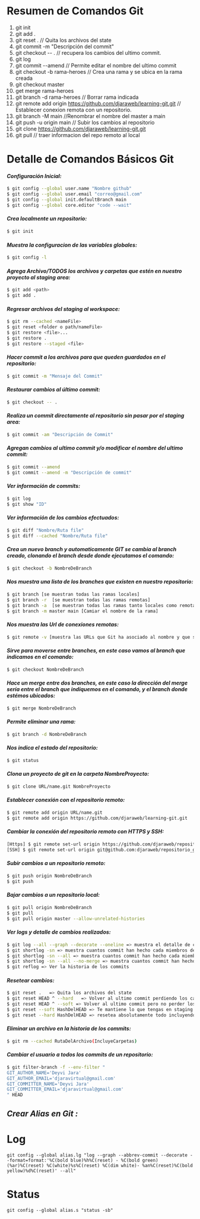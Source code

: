 # Resumen de Comandos Git

1. git init
2. git add .
3. git reset . // Quita los archivos del state
4. git commit -m "Descripción del commit"
5. git checkout -- . // recupera los cambios del ultimo commit.
6. git log
7. git commit --amend // Permite editar el nombre del ultimo commit
8. git checkout -b rama-heroes // Crea una rama y se ubica en la rama creada
9. git checkout master
10. get merge rama-heroes
11. git branch -d rama-heroes // Borrar rama indicada
12. git remote add origin https://github.com/djaraweb/learning-git.git // Establecer conexion remota con un repositorio.
13. git branch -M main //Renombrar el nombre del master a main
14. git push -u origin main // Subir los cambios al repositorio
15. git clone https://github.com/djaraweb/learning-git.git
16. git pull // traer informacion del repo remoto al local

# Detalle de Comandos Básicos Git

#### _**Configuración Inicial:**_

```sh
$ git config --global user.name "Nombre github"
$ git config --global user.email "correo@gmail.com"
$ git config --global init.defaultBranch main
$ git config --global core.editor "code --wait"

```

#### _**Crea localmente un repositorio:**_

```sh
$ git init
```

#### _**Muestra la configuracion de las variables globales:**_

```sh
$ git config -l
```

#### _**Agrega Archivo/TODOS los archivos y carpetas que estén en nuestro proyecto al staging area:**_

```sh
$ git add <path>
$ git add .
```

#### _**Regresar archivos del staging al workspace:**_

```sh
$ git rm --cached <nameFile>
$ git reset <folder o path/nameFile>
$ git restore <file>...
$ git restore .
$ git restore --staged <file>
```

#### _**Hacer commit a los archivos para que queden guardados en el repositorio:**_

```sh
$ git commit -m "Mensaje del Commit"
```

#### _**Restaurar cambios al último commit:**_

```sh
$ git checkout -- .
```

#### _**Realiza un commit directamente al repositorio sin pasar por el staging area:**_

```sh
$ git commit -am "Descripción de Commit"
```

#### _**Agregan cambios al ultimo commit y/o modificar el nombre del ultimo commit:**_

```sh
$ git commit --amend
$ git commit --amend -m "Descripción de commit"
```

#### _**Ver información de commits:**_

```sh
$ git log
$ git show "ID"
```

#### _**Ver información de los cambios efectuados:**_

```sh
$ git diff "Nombre/Ruta file"
$ git diff --cached "Nombre/Ruta file"
```

#### _**Crea un nuevo branch y automaticamente GIT se cambia al branch creado, clonando el branch desde donde ejecutamos el comando:**_

```sh
$ git checkout -b NombreDeBranch
```

#### _**Nos muestra una lista de los branches que existen en nuestro repositorio:**_

```sh
$ git branch [se muestran todas las ramas locales]
$ git branch -r  [se muestran todas las ramas remotas]
$ git branch -a  [se muestran todas las ramas tanto locales como remotas]
$ git branch -m master main [Camiar el nombre de la rama]
```

#### _**Nos muestra las Url de conexiones remotas:**_

```sh
$ git remote -v [muestra las URLs que Git ha asociado al nombre y que serán usadas al leer y escribir en ese remoto]
```

#### _**Sirve para moverse entre branches, en este caso vamos al branch que indicamos en el comando:**_

```sh
$ git checkout NombreDeBranch
```

#### _**Hace un merge entre dos branches, en este caso la dirección del merge sería entre el branch que indiquemos en el comando, y el branch donde estémos ubicados:**_

```sh
$ git merge NombreDeBranch
```

#### _**Permite eliminar una rama:**_

```sh
$ git branch -d NombreDeBranch
```

#### _**Nos indica el estado del repositorio:**_

```sh
$ git status
```

#### _**Clona un proyecto de git en la carpeta NombreProyecto:**_

```sh
$ git clone URL/name.git NombreProyecto
```

#### _**Establecer conexión con el repositorio remoto:**_

```sh
$ git remote add origin URL/name.git
$ git remote add origin https://github.com/djaraweb/learning-git.git
```

#### _**Cambiar la conexión del repositorio remoto con HTTPS y SSH:**_

```sh
[Https] $ git remote set-url origin https://github.com/djaraweb/repositorio_github.git
[SSH] $ git remote set-url origin git@github.com:djaraweb/repositorio_github.git
```

#### _**Subir cambios a un repositorio remoto:**_

```sh
$ git push origin NombreDeBranch
$ git push
```

#### _**Bajar cambios a un repositorio local:**_

```sh
$ git pull origin NombreDeBranch
$ git pull
$ git pull origin master --allow-unrelated-histories

```

#### _**Ver logs y detalle de cambios realizados:**_

```sh
$ git log --all --graph --decorate --oneline => muestra el detalle de commits en arbol.
$ git shortlog -sn => muestra cuantos commit han hecho cada miembros del equipo.
$ git shortlog -sn --all => muestra cuantos commit han hecho cada miembros del equipo hasta los que han sido eliminado
$ git shortlog -sn --all --no-merge => muestra cuantos commit han hecho cada miembros quitando los eliminados sin los merges
$ git reflog => Ver la historia de los commits
```

#### _**Resetear cambios:**_

```sh
$ git reset .   => Quita los archivos del state
$ git reset HEAD ^ --hard   => Volver al ultimo commit perdiendo los cambios actuales, Empezando de cero
$ git reset HEAD ^ --soft => Volver al ultimo commit pero no perder los cambios actuales
$ git reset --soft HashDelHEAD => Te mantiene lo que tengas en staging ahí.
$ git reset --hard HashDelHEAD => resetea absolutamente todo incluyendo lo que tengas en staging.
```

#### _**Eliminar un archivo en la historia de los commits:**_

```sh
$ git rm --cached RutaDelArchivo(IncluyeCarpetas)
```

#### _**Cambiar el usuario a todos los commits de un repositorio:**_

```sh
$ git filter-branch -f --env-filter "
GIT_AUTHOR_NAME='Deyvi Jara'
GIT_AUTHOR_EMAIL='djaravirtual@gmail.com'
GIT_COMMITTER_NAME='Deyvi Jara'
GIT_COMMITTER_EMAIL='djaravirtual@gmail.com'
" HEAD
```

## _**Crear Alias en Git :**_

# Log

```
git config --global alias.lg "log --graph --abbrev-commit --decorate --format=format:'%C(bold blue)%h%C(reset) - %C(bold green)(%ar)%C(reset) %C(white)%s%C(reset) %C(dim white)- %an%C(reset)%C(bold yellow)%d%C(reset)' --all"
```

# Status

```
git config --global alias.s "status -sb"
```
